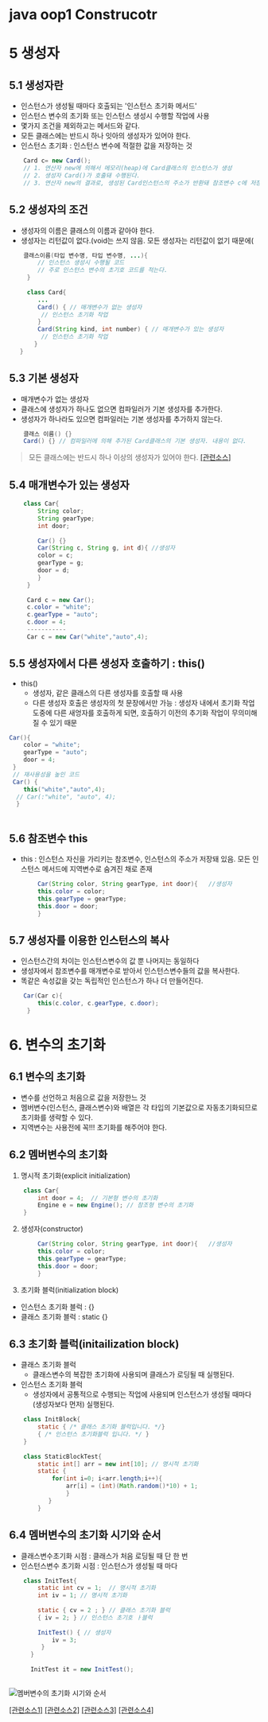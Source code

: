 # java oop1 Construcotr
# 5 생성자

## 5.1 생성자란
* 인스턴스가 생성될 때마다 호출되는 '인스턴스 초기화 메서드'
* 인스턴스 변수의 초기화 또는 인스턴스 생성시 수행할 작업에 사용
* 몇가지 조건을 제외하고는 메서드와 같다.
* 모든 클래스에는 반드시 하나 잇아의 생성자가 있어야 한다.
* 인스턴스 초기화 : 인스턴스 변수에 적절한 값을 저장하는 것
```java
	Card c= new Card();
    // 1. 연산자 new에 의해서 메모리(heap)에 Card클래스의 인스턴스가 생성
    // 2. 생성자 Card()가 호출돼 수행된다.
    // 3. 연산자 new의 결과로, 생성된 Card인스턴스의 주소가 반환돼 참조변수 c에 저장
```

## 5.2 생성자의 조건
* 생성자의 이름은 클래스의 이름과 같아야 한다.
* 생성자는 리턴값이 없다.(void는 쓰지 않음. 모든 생성자는 리턴값이 없기 때문에(
```java
	클래스이름(타입 변수명, 타입 변수명, ...){
    	// 인스턴스 생성시 수행될 코드
        // 주로 인스턴스 변수의 초기호 코드를 적는다.
     }
     
     class Card{
     	...
        Card() { // 매개변수가 없는 생성자
         // 인스턴스 초기화 작업
        }
        Card(String kind, int number) { // 매개변수가 있는 생성자
         // 인스턴스 초기화 작업
       }
   }
```

## 5.3 기본 생성자
* 매개변수가 없는 생성자
* 클래스에 생성자가 하나도 없으면 컴파일러가 기본 생성자를 추가한다.
* 생성자가 하나라도 있으면 컴파일러는 기본 생성자를 추가하지 않는다.
```java
	클래스 이름() {}
    Card() {} // 컴파일러에 의해 추가된 Card클래스의 기본 생성자. 내용이 없다.
```
> 모든 클래스에는 반드시 하나 이상의 생성자가 있어야 한다.
[[관련소스]](https://github.com/HaeSeongPark/TIL/blob/master/JavaStudy2/JavaStudySource2/src/ch6_oop1/ConstructorTest.java)

## 5.4 매개변수가 있는 생성자
```java
	class Car{
    	String color;
        String gearType;
        int door;
        
        Car() {}
        Car(String c, String g, int d){	//생성자
        color = c;
        gearType = g;
        door = d;
        }
     }
     
     Card c = new Car();
     c.color = "white";
     c.gearType = "auto";
     c.door = 4;
     -----------
     Car c = new Car("white","auto",4);
```

## 5.5 생성자에서 다른 생성자 호출하기 : this()
* this()
  - 생성자, 같은 클래스의 다른 생성자를 호출할 때 사용
  - 다른 생성자 호출은 생성자의 첫 문장에서만 가능 : 생성자 내에서 초기화 작업도중에 다른 새엉자를 호출하게 되면, 호출하기 이전의 추기화 작업이 무의미해질 수 있기 때문
```java
Car(){
	color = "white";
    gearType = "auto";
    door = 4;
 }
 // 재사용성을 높인 코드
 Car() {
 	this("white","auto",4);
  // Car(:"white", "auto", 4);
  }
    
```

## 5.6 참조변수 this
* this : 인스턴스 자신을 가리키는 참조변수, 인스턴스의 주소가 저장돼 있음. 모든 인스턴스 메서드에 지역변수로 숨겨진 채로 존재
```java
        Car(String color, String gearType, int door){	//생성자
        this.color = color;
        this.gearType = gearType;
        this.door = door;
        }
```
## 5.7 생성자를 이용한 인스턴스의 복사
* 인스턴스간의 차이는 인스턴스변수의 값 뿐 나머지는 동일하다
* 생성자에서 참조변수를 매개변수로 받아서 인스턴스변수들의 값을 복사한다.
* 똑같은 속성값을 갖는 독립적인 인스턴스가 하나 더 만들어진다.
```java
	Car(Car c){
    	this(c.color, c.gearType, c.door);
     }
```

# 6. 변수의 초기화

## 6.1 변수의 초기화
* 변수를 선언하고 처음으로 값을 저장한느 것
* 멤버변수(인스턴스, 클래스변수)와 배열은 각 타입의 기본값으로 자동초기화되므로 초기화를 생략할 수 있다.
* 지역변수는 사용전에 꼭!!! 초기화를 해주어야 한다.

## 6.2 멤버변수의 초기화
1. 명시적 초기화(explicit initialization)
```java
	class Car{
    	int door = 4;  // 기본형 변수의 초기화
        Engine e = new Engine(); // 참조형 변수의 초기화
    }
```
2. 생성자(constructor)
```java
        Car(String color, String gearType, int door){	//생성자
        this.color = color;
        this.gearType = gearType;
        this.door = door;
        }
```
3. 초기화 블럭(initialization block)
* 인스턴스 초기화 블럭 : {}
* 클래스 초기화 블럭 : static {}

## 6.3 초기화 블럭(initailization block)
* 클래스 초기화 블럭
  - 클래스변수의 복잡한 초기화에 사용되며 클래스가 로딩될 때 실행된다.
* 인스턴스 초기화 블럭
   - 생성자에서 공통적으로 수행되는 작업에 사용되며 인스턴스가 생성될 때마다(생성자보다 먼저) 실행된다.
```java
	class InitBlock{
    	static { /* 클래스 초기화 블럭입니다. */}
        { /* 인스턴스 초기화블럭 입니다. */ }
    }
    
    class StaticBlockTest{
    	static int[] arr = new int[10]; // 명시적 초기화
        static {
        	for(int i=0; i<arr.length;i++){
            	arr[i] = (int)(Math.random()*10) + 1;
                }
           }
        }
```
## 6.4 멤버변수의 초기화 시기와 순서
* 클래스변수초기화 시점 : 클래스가 처음 로딩될 때 단 한 번
* 인스턴스변수 초기화 시점 : 인스턴스가 생성될 때 마다
```java
	class InitTest{
    	static int cv = 1;  // 명시적 초기화
        int iv = 1; // 명시적 초기화
        
        static { cv = 2 ; } // 클래스 초기화 블럭
        { iv = 2; } // 인스턴스 초기호 ㅏ블럭
        
        InitTest() { // 생성자
        	iv = 3;
         }
      }
      
      InitTest it = new InitTest();
        
```

![멤버변수의 초기화 시기와 순서](https://github.com/HaeSeongPark/TIL/blob/master/img/Java/ch6%20oop1/%EB%A9%A4%EB%B2%84%EB%B3%80%EC%88%98%EC%9D%98%20%EC%B4%88%EA%B8%B0%ED%99%94%20%EC%8B%9C%EA%B8%B0%EC%99%80%20%EC%88%9C%EC%84%9C.png)

[[관련소스1]](https://github.com/HaeSeongPark/TIL/blob/master/JavaStudy2/JavaStudySource2/src/ch6_oop1/BlockTest.java)
[[관련소스2]](https://github.com/HaeSeongPark/TIL/blob/master/JavaStudy2/JavaStudySource2/src/ch6_oop1/StaticBlockTest.java)
[[관련소스3]](https://github.com/HaeSeongPark/TIL/blob/master/JavaStudy2/JavaStudySource2/src/ch6_oop1/ProductTest.java)
[[관련소스4]](https://github.com/HaeSeongPark/TIL/blob/master/JavaStudy2/JavaStudySource2/src/ch6_oop1/DocumentTest.java)
